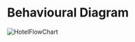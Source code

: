 # Behavioural Diagram
![HotelFlowChart](https://user-images.githubusercontent.com/59721579/158044991-654f0a6e-2a61-44c3-85aa-bd86db2d352f.JPG)


